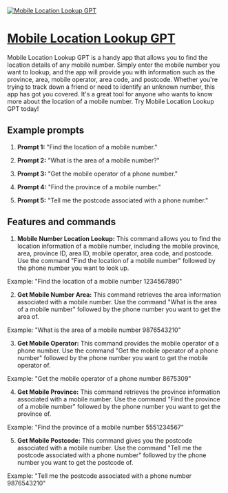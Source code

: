 [![Mobile Location Lookup GPT](https://files.oaiusercontent.com/file-1Ux5g7qIG04bSEn74sRN8X5x?se=2123-10-17T08%3A06%3A45Z&sp=r&sv=2021-08-06&sr=b&rscc=max-age%3D31536000%2C%20immutable&rscd=attachment%3B%20filename%3D7f055fe09e175b28b034ba5c30b0e465.png&sig=3H4RJfmdlAk4uZf0x5Jgnlsp5e3JIDXbapzD8HGiB%2B8%3D)](https://chat.openai.com/g/g-U9Fjgv6n9-mobile-location-lookup-gpt)

# [Mobile Location Lookup GPT](https://chat.openai.com/g/g-U9Fjgv6n9-mobile-location-lookup-gpt)

Mobile Location Lookup GPT is a handy app that allows you to find the location details of any mobile number. Simply enter the mobile number you want to lookup, and the app will provide you with information such as the province, area, mobile operator, area code, and postcode. Whether you're trying to track down a friend or need to identify an unknown number, this app has got you covered. It's a great tool for anyone who wants to know more about the location of a mobile number. Try Mobile Location Lookup GPT today!

## Example prompts

1. **Prompt 1:** "Find the location of a mobile number."

2. **Prompt 2:** "What is the area of a mobile number?"

3. **Prompt 3:** "Get the mobile operator of a phone number."

4. **Prompt 4:** "Find the province of a mobile number."

5. **Prompt 5:** "Tell me the postcode associated with a phone number."

## Features and commands

1. **Mobile Number Location Lookup:** This command allows you to find the location information of a mobile number, including the mobile province, area, province ID, area ID, mobile operator, area code, and postcode. Use the command "Find the location of a mobile number" followed by the phone number you want to look up.

Example: "Find the location of a mobile number 1234567890"

2. **Get Mobile Number Area:** This command retrieves the area information associated with a mobile number. Use the command "What is the area of a mobile number" followed by the phone number you want to get the area of.

Example: "What is the area of a mobile number 9876543210"

3. **Get Mobile Operator:** This command provides the mobile operator of a phone number. Use the command "Get the mobile operator of a phone number" followed by the phone number you want to get the mobile operator of.

Example: "Get the mobile operator of a phone number 8675309"

4. **Get Mobile Province:** This command retrieves the province information associated with a mobile number. Use the command "Find the province of a mobile number" followed by the phone number you want to get the province of.

Example: "Find the province of a mobile number 5551234567"

5. **Get Mobile Postcode:** This command gives you the postcode associated with a mobile number. Use the command "Tell me the postcode associated with a phone number" followed by the phone number you want to get the postcode of.

Example: "Tell me the postcode associated with a phone number 9876543210"